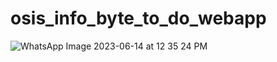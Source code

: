 # osis_info_byte_to_do_webapp

![WhatsApp Image 2023-06-14 at 12 35 24 PM](https://github.com/Akshaypanwar1002/osis_info_byte_to_do_webapp/assets/92522480/ed2b4025-282d-4445-9aa2-ea23ff2462ae)

